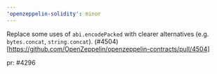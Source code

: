 ```yaml
---
'openzeppelin-solidity': minor
---
```


Replace some uses of `abi.encodePacked` with clearer alternatives (e.g. `bytes.concat`, `string.concat`). (#4504)[https://github.com/OpenZeppelin/openzeppelin-contracts/pull/4504]

pr: #4296
